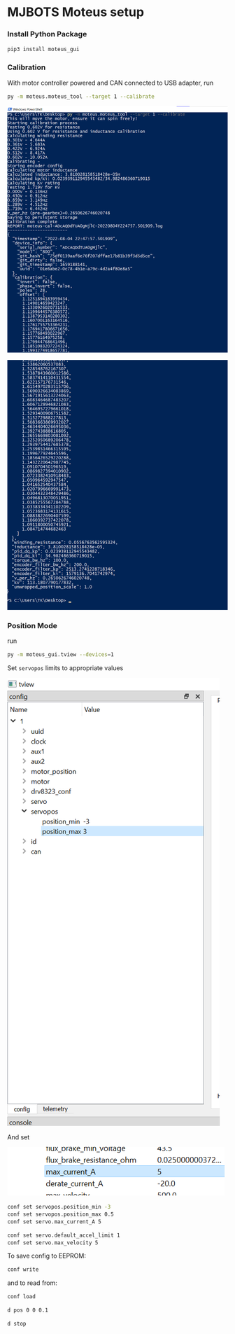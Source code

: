 # MJBOTS Moteus setup

### Install Python Package

```bash
pip3 install moteus_gui
```

### Calibration

With motor controller powered and CAN connected to USB adapter, run&#x20;

```bash
py -m moteus.moteus_tool --target 1 --calibrate
```

![](<../.gitbook/assets/image (120).png>)

![](<../.gitbook/assets/image (15).png>)



### Position Mode

run&#x20;

```bash
py -m moteus_gui.tview --devices=1
```



Set `servopos` limits to appropriate values

![](<../.gitbook/assets/image (86).png>)

And set&#x20;

![](<../.gitbook/assets/image (59).png>)

```bash
conf set servopos.position_min -3
conf set servopos.position_max 0.5
conf set servo.max_current_A 5
```



```bash
conf set servo.default_accel_limit 1
conf set servo.max_velocity 5
```



To save config to EEPROM:

```bash
conf write
```

and to read from:

```bash
conf load
```



```bash
d pos 0 0 0.1
```



```bash
d stop
```



